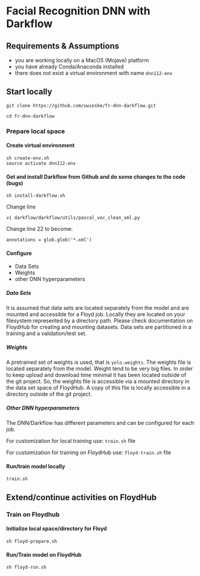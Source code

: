 # Facial Recognition DNN with Darkflow


## Requirements & Assumptions
* you are working locally on a MacOS (Mojave) platform
* you have already Conda/Anaconda installed 
* there does not exist a virtual environment with name ```dnn112-env```


## Start locally

```git clone https://github.com/uwieske/fr-dnn-darkflow.git```

```cd fr-dnn-darkflow```

### Prepare local space

#### Create virtual environment
```
sh create-env.sh
source activate dnn112-env
```

#### Get and install Darkflow from Github and do some changes to the code (bugs)
```
sh install-darkflow.sh
```
Change line
```
vi darkflow/darkflow/utils/pascal_voc_clean_xml.py
``` 
Change line 22 to become:
```
annotations = glob.glob('*.xml')
``` 

#### Configure
  * Data Sets
  * Weights
  * other DNN hyperparameters
  
##### Data Sets

It is assumed that data sets are located separately from the model and are mounted and accessible for a Floyd job.
 Locally they are located on your filesystem represented by a directory path.
Please check documentation on FloydHub for creating and mounting datasets.
Data sets are partitioned in a training and a validation/test set.

##### Weights
A pretrained set of weights is used, that is `yolo.weights`.
The weights file is located separately from the model. Weight tend to be very big files. In order to keep upload and download time minimal it has been located outside of the git project.
So, the weights file is accessible via a mounted directory in the data set space of FloydHub. A copy of this file is locally accessible in a directory outside of the git project.

##### Other DNN hyperparameters
The DNN/Darkflow has different parameters and can be configured for each job.


For customization for local training use: `train.sh` file

For customization for training on FloydHub use: `floyd-train.sh` file

 

#### Run/train model locally
```
train.sh
```

## Extend/continue activities on FloydHub

### Train on Floydhub

#### Initialize local space/directory for Floyd
```
sh floyd-prepare.sh
```

#### Run/Train model on FloydHub
```
sh floyd-run.sh
```